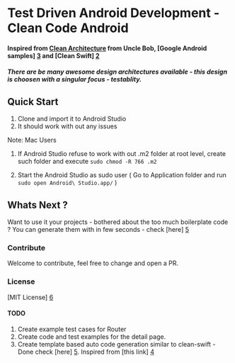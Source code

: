 # Test Driven Android Development - Clean Code Android
#### Inspired from [Clean Architecture][1] from Uncle Bob, [Google Android samples] [3]  and [Clean Swift] [2]
##### There are be many awesome design architectures available - this design is choosen with a singular focus - testablity.

## Quick Start
1. Clone and import it to Android Studio
2. It should work with out any issues

Note: Mac Users
1. If Android Studio refuse to work with out .m2 folder at root level, create such folder and execute `sudo chmod -R 766 .m2`

2. Start the Android Studio as sudo user ( Go to Application folder and run `sudo open Android\ Studio.app/` )

## Whats Next ?
Want to use it your projects - bothered about the too much boilerplate code ? You can generate them with in few seconds - check [here] [5]

### Contribute
Welcome to contribute, feel free to change and open a PR.

### License
[MIT License] [6]

#### TODO
1. Create example test cases for Router
2. Create code and test examples for the detail page.
2. Create template based auto code generation similar to clean-swift - Done check [here] [5]. Inspired from [this link] [4]




[1]: https://8thlight.com/blog/uncle-bob/2012/08/13/the-clean-architecture.html
[2]: http://clean-swift.com
[3]: https://github.com/googlesamples/android-testing
[4]: https://riggaroo.co.za/custom-file-templates-android-studio/
[5]: https://github.com
[6]: ./LICENSE
